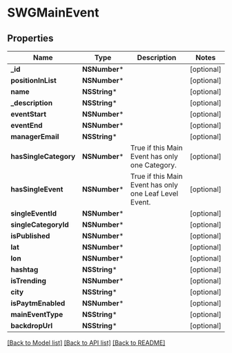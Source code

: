 # SWGMainEvent

## Properties
Name | Type | Description | Notes
------------ | ------------- | ------------- | -------------
**_id** | **NSNumber*** |  | [optional] 
**positionInList** | **NSNumber*** |  | [optional] 
**name** | **NSString*** |  | [optional] 
**_description** | **NSString*** |  | [optional] 
**eventStart** | **NSNumber*** |  | [optional] 
**eventEnd** | **NSNumber*** |  | [optional] 
**managerEmail** | **NSString*** |  | [optional] 
**hasSingleCategory** | **NSNumber*** | True if this Main Event has only one Category. | [optional] 
**hasSingleEvent** | **NSNumber*** | True if this Main Event has only one Leaf Level Event. | [optional] 
**singleEventId** | **NSNumber*** |  | [optional] 
**singleCategoryId** | **NSNumber*** |  | [optional] 
**isPublished** | **NSNumber*** |  | [optional] 
**lat** | **NSNumber*** |  | [optional] 
**lon** | **NSNumber*** |  | [optional] 
**hashtag** | **NSString*** |  | [optional] 
**isTrending** | **NSNumber*** |  | [optional] 
**city** | **NSString*** |  | [optional] 
**isPaytmEnabled** | **NSNumber*** |  | [optional] 
**mainEventType** | **NSString*** |  | [optional] 
**backdropUrl** | **NSString*** |  | [optional] 

[[Back to Model list]](../README.md#documentation-for-models) [[Back to API list]](../README.md#documentation-for-api-endpoints) [[Back to README]](../README.md)


